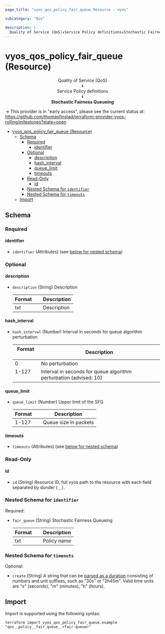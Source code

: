 ```yaml
---
page_title: "vyos_qos_policy_fair_queue Resource - vyos"

subcategory: "Qos"

description: |-
  Quality of Service (QoS)⯯Service Policy definitions⯯Stochastic Fairness Queueing
---
```


# vyos_qos_policy_fair_queue (Resource)
<center>

Quality of Service (QoS)  
⯯  
Service Policy definitions  
⯯  
**Stochastic Fairness Queueing**


</center>

-> This provider is in "early access", please see the current status at: https://github.com/thomasfinstad/terraform-provider-vyos-rolling/milestones?state=open

<!--TOC-->

- [vyos_qos_policy_fair_queue (Resource)](#vyos_qos_policy_fair_queue-resource)
  - [Schema](#schema)
    - [Required](#required)
      - [identifier](#identifier)
    - [Optional](#optional)
      - [description](#description)
      - [hash_interval](#hash_interval)
      - [queue_limit](#queue_limit)
      - [timeouts](#timeouts)
    - [Read-Only](#read-only)
      - [id](#id)
    - [Nested Schema for `identifier`](#nested-schema-for-identifier)
    - [Nested Schema for `timeouts`](#nested-schema-for-timeouts)
  - [Import](#import)

<!--TOC-->

<!-- schema generated by tfplugindocs -->
## Schema

### Required

#### identifier
- `identifier` (Attributes) (see [below for nested schema](#nestedatt--identifier))

### Optional

#### description
- `description` (String) Description

    |  Format  &emsp;|  Description  |
    |----------|---------------|
    |  txt     &emsp;|  Description  |
#### hash_interval
- `hash_interval` (Number) Interval in seconds for queue algorithm perturbation

    |  Format  &emsp;|  Description                                                         |
    |----------|----------------------------------------------------------------------|
    |  0       &emsp;|  No perturbation                                                     |
    |  1-127   &emsp;|  Interval in seconds for queue algorithm perturbation (advised: 10)  |
#### queue_limit
- `queue_limit` (Number) Upper limit of the SFQ

    |  Format  &emsp;|  Description            |
    |----------|-------------------------|
    |  1-127   &emsp;|  Queue size in packets  |
#### timeouts
- `timeouts` (Attributes) (see [below for nested schema](#nestedatt--timeouts))

### Read-Only

#### id
- `id` (String) Resource ID, full vyos path to the resource with each field separated by dunder (`__`).

<a id="nestedatt--identifier"></a>
### Nested Schema for `identifier`

Required:

- `fair_queue` (String) Stochastic Fairness Queueing

    |  Format  &emsp;|  Description  |
    |----------|---------------|
    |  txt     &emsp;|  Policy name  |


<a id="nestedatt--timeouts"></a>
### Nested Schema for `timeouts`

Optional:

- `create` (String) A string that can be [parsed as a duration](https://pkg.go.dev/time#ParseDuration) consisting of numbers and unit suffixes, such as &#34;30s&#34; or &#34;2h45m&#34;. Valid time units are &#34;s&#34; (seconds), &#34;m&#34; (minutes), &#34;h&#34; (hours).

## Import

Import is supported using the following syntax:

```shell
terraform import vyos_qos_policy_fair_queue.example "qos__policy__fair_queue__<fair-queue>"
```
